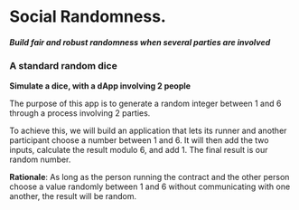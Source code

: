 # Social Randomness.

##### Build fair and robust randomness when several parties are involved



### A standard random dice

**Simulate a dice, with a dApp involving 2 people**

The purpose of this app is to generate a random integer between 1 and 6 through a process involving 2 parties. 

To achieve this, we will build an application that lets its runner and another participant choose a number between 1 and 6. It will then add the two inputs, calculate the result modulo 6, and add 1. The final result is our random number.

**Rationale**: As long as the person running the contract and the other person choose a value randomly between 1 and 6 without communicating with one another, the result will be random.


